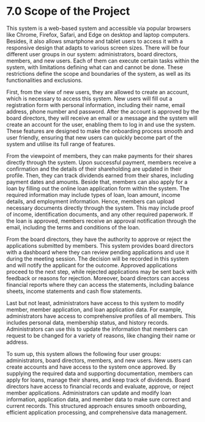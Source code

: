 # 7.0 Scope of the Project
This system is a web-based system and accessible via popular browsers like Chrome, Firefox, Safari, and Edge on desktop and laptop computers. Besides, it also allows smartphone and tablet  users to access it with a responsive design that adapts to various screen sizes. There will be four different user groups in our system: administrators, board directors, members, and new users. Each of them can execute certain tasks within the system, with limitations defining what can and cannot be done. These restrictions define the scope and boundaries of the system, as well as its functionalities and exclusions. 

First, from the view of new users, they are allowed to create an account, which is necessary to access this system. New users will fill out a registration form with personal information, including their name, email address, phone number and password. After the account is approved by the board directors, they will receive an email or a message and the system will create an account for the user, enabling them to log in and use the system. These features are designed to make the onboarding process smooth and user friendly, ensuring that new users can quickly become part of the system and utilise its full range of features.

From the viewpoint of members, they can make payments for their shares directly through the system. Upon successful payment, members receive a confirmation and the details of their shareholding are updated in their profile. Then, they can track dividends earned from their shares, including payment dates and amounts. Beside that, members can also apply for a loan by filling out the online loan application form within the system. The required information may include types of loan, loan amount, income details, and employment information. Hence, members can upload necessary documents directly through the system. This may include proof of income, identification documents, and any other required paperwork. If the loan is approved, members receive an approval notification through the email, including the terms and conditions of the loan.

From the board directors, they have the authority to approve or reject the applications submitted by members. This system provides board directors with a dashboard where they can review pending applications and use it during the meeting session. The decision will be recorded in this system and  will notify the applicant for the outcome. Approved applications proceed to the next step, while rejected applications may be sent back with feedback or reasons for rejection. Moreover, board directors can access financial reports where they can access the statements, including balance sheets, income statements and cash flow statements. 

Last but not least, administrators have access to this system to modify member, member application, and loan application data. For example, administrators have access to comprehensive profiles of all members. This includes personal data, membership status, and history records. Administrators can use this to update the information that members can request to be changed for a variety of reasons, like changing their name or address. 

To sum up, this system allows the following four user groups: administrators, board directors, members, and new users. New users can create accounts and have access to the system once approved. By supplying the required data and supporting documentation, members can apply for loans, manage their shares, and keep track of dividends. Board directors have access to financial records and evaluate, approve, or reject member applications. Administrators can update and modify loan information, application data, and member data to make sure correct and current records. This structured approach ensures smooth onboarding, efficient application processing, and comprehensive data management.
